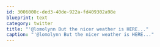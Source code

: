 ```yaml
---
id: 3006000c-ded3-40de-922a-fd409302a98e
blueprint: text
category: twitter
title: "'@lomolynn But the nicer weather is HERE..."
caption: "'@lomolynn But the nicer weather is HERE..."
---
```

